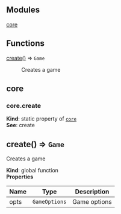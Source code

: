 ## Modules

<dl>
<dt><a href="#module_core">core</a></dt>
<dd></dd>
</dl>

## Functions

<dl>
<dt><a href="#create">create()</a> ⇒ <code>Game</code></dt>
<dd><p>Creates a game</p>
</dd>
</dl>

<a name="module_core"></a>

## core
<a name="module_core.create"></a>

### core.create
**Kind**: static property of [<code>core</code>](#module_core)  
**See**: create  
<a name="create"></a>

## create() ⇒ <code>Game</code>
Creates a game

**Kind**: global function  
**Properties**

| Name | Type | Description |
| --- | --- | --- |
| opts | <code>GameOptions</code> | Game options |

